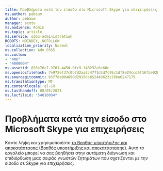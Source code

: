 ```yaml
---
title: Προβλήματα κατά την είσοδο στο Microsoft Skype για επιχειρήσεις
ms.author: pebaum
author: pebaum
manager: scotv
ms.audience: Admin
ms.topic: article
ms.service: o365-administration
ROBOTS: NOINDEX, NOFOLLOW
localization_priority: Normal
ms.collection: Adm_O365
ms.custom:
- "406"
- "4000004"
ms.assetid: 028e76e7-9701-4450-9fc9-f40232e8e68e
ms.openlocfilehash: 7e972ef37c0b7d2aa2c4771d5d7c95c1df8e24ccd6f16fbe020900d10ea42de0
ms.sourcegitcommit: b5f7da89a650d2915dc652449623c78be6247175
ms.translationtype: MT
ms.contentlocale: el-GR
ms.lasthandoff: 08/05/2021
ms.locfileid: "54010004"
---
```

# <a name="problems-signing-in-to-microsoft-skype-for-business"></a>Προβλήματα κατά την είσοδο στο Microsoft Skype για επιχειρήσεις

Κάντε λήψη και χρησιμοποιήστε [το Βοηθός υποστήριξης και αποκατάστασης (Βοηθός υποστήριξης και αποκατάστασης)](https://aka.ms/SaRA-SkypeForBusinessSignIn).
Αυτό το εργαλείο μπορεί να σας βοηθήσει στην αυτόματη διάγνωση και επιδιόρθωση μιας σειράς γνωστών ζητημάτων που σχετίζονται με την είσοδο σε Skype για επιχειρήσεις.